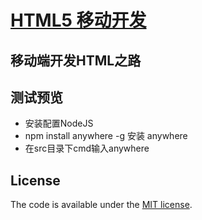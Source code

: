 # [HTML5 移动开发](https://github.com/lifanGitHub/Html)

## 移动端开发HTML之路

## 测试预览 
- 安装配置NodeJS
- npm install anywhere -g 安装 anywhere
- 在src目录下cmd输入anywhere

## License

The code is available under the [MIT license](LICENSE.txt).
